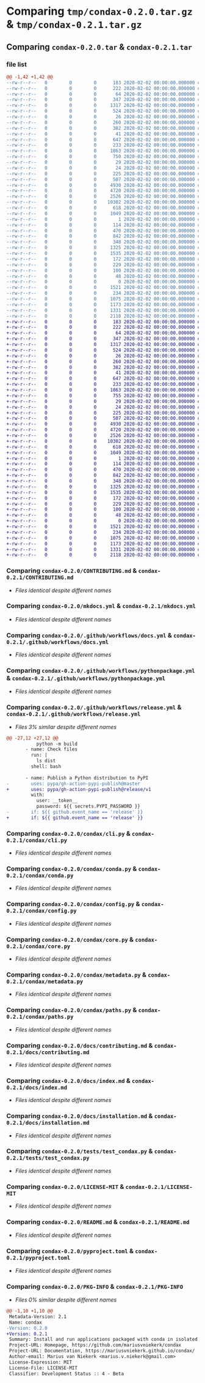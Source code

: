 # Comparing `tmp/condax-0.2.0.tar.gz` & `tmp/condax-0.2.1.tar.gz`

## Comparing `condax-0.2.0.tar` & `condax-0.2.1.tar`

### file list

```diff
@@ -1,42 +1,42 @@
--rw-r--r--   0        0        0      183 2020-02-02 00:00:00.000000 condax-0.2.0/.coveragerc
--rw-r--r--   0        0        0      222 2020-02-02 00:00:00.000000 condax-0.2.0/.flake8
--rw-r--r--   0        0        0       64 2020-02-02 00:00:00.000000 condax-0.2.0/.gitattributes
--rw-r--r--   0        0        0      347 2020-02-02 00:00:00.000000 condax-0.2.0/.pre-commit-config.yaml
--rw-r--r--   0        0        0     1317 2020-02-02 00:00:00.000000 condax-0.2.0/CONTRIBUTING.md
--rw-r--r--   0        0        0      524 2020-02-02 00:00:00.000000 condax-0.2.0/mkdocs.yml
--rw-r--r--   0        0        0       26 2020-02-02 00:00:00.000000 condax-0.2.0/pytest.ini
--rw-r--r--   0        0        0      260 2020-02-02 00:00:00.000000 condax-0.2.0/tox.ini
--rw-r--r--   0        0        0      382 2020-02-02 00:00:00.000000 condax-0.2.0/.github/PULL_REQUEST_TEMPLATE.md
--rw-r--r--   0        0        0       41 2020-02-02 00:00:00.000000 condax-0.2.0/.github/renovate.json
--rw-r--r--   0        0        0      647 2020-02-02 00:00:00.000000 condax-0.2.0/.github/workflows/docs.yml
--rw-r--r--   0        0        0      233 2020-02-02 00:00:00.000000 condax-0.2.0/.github/workflows/pre-commit.yml
--rw-r--r--   0        0        0     1863 2020-02-02 00:00:00.000000 condax-0.2.0/.github/workflows/pythonpackage.yml
--rw-r--r--   0        0        0      750 2020-02-02 00:00:00.000000 condax-0.2.0/.github/workflows/release.yml
--rw-r--r--   0        0        0       29 2020-02-02 00:00:00.000000 condax-0.2.0/.github/workflows/requirements-docs.txt
--rw-r--r--   0        0        0       24 2020-02-02 00:00:00.000000 condax-0.2.0/ci/requirements.txt
--rw-r--r--   0        0        0      225 2020-02-02 00:00:00.000000 condax-0.2.0/condax/__init__.py
--rw-r--r--   0        0        0      507 2020-02-02 00:00:00.000000 condax-0.2.0/condax/activation.py
--rw-r--r--   0        0        0     4930 2020-02-02 00:00:00.000000 condax-0.2.0/condax/cli.py
--rw-r--r--   0        0        0     4720 2020-02-02 00:00:00.000000 condax-0.2.0/condax/conda.py
--rw-r--r--   0        0        0     2526 2020-02-02 00:00:00.000000 condax-0.2.0/condax/config.py
--rw-r--r--   0        0        0    10302 2020-02-02 00:00:00.000000 condax-0.2.0/condax/core.py
--rw-r--r--   0        0        0      618 2020-02-02 00:00:00.000000 condax-0.2.0/condax/metadata.py
--rw-r--r--   0        0        0     1049 2020-02-02 00:00:00.000000 condax-0.2.0/condax/paths.py
--rw-r--r--   0        0        0        1 2020-02-02 00:00:00.000000 condax-0.2.0/docs/changelog.md
--rw-r--r--   0        0        0      114 2020-02-02 00:00:00.000000 condax-0.2.0/docs/cli.md
--rw-r--r--   0        0        0      470 2020-02-02 00:00:00.000000 condax-0.2.0/docs/config.md
--rw-r--r--   0        0        0      842 2020-02-02 00:00:00.000000 condax-0.2.0/docs/contributing.md
--rw-r--r--   0        0        0      348 2020-02-02 00:00:00.000000 condax-0.2.0/docs/how-this-works.md
--rw-r--r--   0        0        0     1325 2020-02-02 00:00:00.000000 condax-0.2.0/docs/index.md
--rw-r--r--   0        0        0     1535 2020-02-02 00:00:00.000000 condax-0.2.0/docs/installation.md
--rw-r--r--   0        0        0      172 2020-02-02 00:00:00.000000 condax-0.2.0/news/TEMPLATE.md
--rw-r--r--   0        0        0      229 2020-02-02 00:00:00.000000 condax-0.2.0/news/link-conflict.md
--rw-r--r--   0        0        0      100 2020-02-02 00:00:00.000000 condax-0.2.0/news/specific-version.md
--rw-r--r--   0        0        0       48 2020-02-02 00:00:00.000000 condax-0.2.0/news/upgrade-pydantic.md
--rw-r--r--   0        0        0        0 2020-02-02 00:00:00.000000 condax-0.2.0/tests/__init__.py
--rw-r--r--   0        0        0     1521 2020-02-02 00:00:00.000000 condax-0.2.0/tests/test_condax.py
--rw-r--r--   0        0        0      234 2020-02-02 00:00:00.000000 condax-0.2.0/.gitignore
--rw-r--r--   0        0        0     1075 2020-02-02 00:00:00.000000 condax-0.2.0/LICENSE-MIT
--rw-r--r--   0        0        0     1173 2020-02-02 00:00:00.000000 condax-0.2.0/README.md
--rw-r--r--   0        0        0     1331 2020-02-02 00:00:00.000000 condax-0.2.0/pyproject.toml
--rw-r--r--   0        0        0     2118 2020-02-02 00:00:00.000000 condax-0.2.0/PKG-INFO
+-rw-r--r--   0        0        0      183 2020-02-02 00:00:00.000000 condax-0.2.1/.coveragerc
+-rw-r--r--   0        0        0      222 2020-02-02 00:00:00.000000 condax-0.2.1/.flake8
+-rw-r--r--   0        0        0       64 2020-02-02 00:00:00.000000 condax-0.2.1/.gitattributes
+-rw-r--r--   0        0        0      347 2020-02-02 00:00:00.000000 condax-0.2.1/.pre-commit-config.yaml
+-rw-r--r--   0        0        0     1317 2020-02-02 00:00:00.000000 condax-0.2.1/CONTRIBUTING.md
+-rw-r--r--   0        0        0      524 2020-02-02 00:00:00.000000 condax-0.2.1/mkdocs.yml
+-rw-r--r--   0        0        0       26 2020-02-02 00:00:00.000000 condax-0.2.1/pytest.ini
+-rw-r--r--   0        0        0      260 2020-02-02 00:00:00.000000 condax-0.2.1/tox.ini
+-rw-r--r--   0        0        0      382 2020-02-02 00:00:00.000000 condax-0.2.1/.github/PULL_REQUEST_TEMPLATE.md
+-rw-r--r--   0        0        0       41 2020-02-02 00:00:00.000000 condax-0.2.1/.github/renovate.json
+-rw-r--r--   0        0        0      647 2020-02-02 00:00:00.000000 condax-0.2.1/.github/workflows/docs.yml
+-rw-r--r--   0        0        0      233 2020-02-02 00:00:00.000000 condax-0.2.1/.github/workflows/pre-commit.yml
+-rw-r--r--   0        0        0     1863 2020-02-02 00:00:00.000000 condax-0.2.1/.github/workflows/pythonpackage.yml
+-rw-r--r--   0        0        0      755 2020-02-02 00:00:00.000000 condax-0.2.1/.github/workflows/release.yml
+-rw-r--r--   0        0        0       29 2020-02-02 00:00:00.000000 condax-0.2.1/.github/workflows/requirements-docs.txt
+-rw-r--r--   0        0        0       24 2020-02-02 00:00:00.000000 condax-0.2.1/ci/requirements.txt
+-rw-r--r--   0        0        0      225 2020-02-02 00:00:00.000000 condax-0.2.1/condax/__init__.py
+-rw-r--r--   0        0        0      507 2020-02-02 00:00:00.000000 condax-0.2.1/condax/activation.py
+-rw-r--r--   0        0        0     4930 2020-02-02 00:00:00.000000 condax-0.2.1/condax/cli.py
+-rw-r--r--   0        0        0     4720 2020-02-02 00:00:00.000000 condax-0.2.1/condax/conda.py
+-rw-r--r--   0        0        0     2526 2020-02-02 00:00:00.000000 condax-0.2.1/condax/config.py
+-rw-r--r--   0        0        0    10302 2020-02-02 00:00:00.000000 condax-0.2.1/condax/core.py
+-rw-r--r--   0        0        0      618 2020-02-02 00:00:00.000000 condax-0.2.1/condax/metadata.py
+-rw-r--r--   0        0        0     1049 2020-02-02 00:00:00.000000 condax-0.2.1/condax/paths.py
+-rw-r--r--   0        0        0        1 2020-02-02 00:00:00.000000 condax-0.2.1/docs/changelog.md
+-rw-r--r--   0        0        0      114 2020-02-02 00:00:00.000000 condax-0.2.1/docs/cli.md
+-rw-r--r--   0        0        0      470 2020-02-02 00:00:00.000000 condax-0.2.1/docs/config.md
+-rw-r--r--   0        0        0      842 2020-02-02 00:00:00.000000 condax-0.2.1/docs/contributing.md
+-rw-r--r--   0        0        0      348 2020-02-02 00:00:00.000000 condax-0.2.1/docs/how-this-works.md
+-rw-r--r--   0        0        0     1325 2020-02-02 00:00:00.000000 condax-0.2.1/docs/index.md
+-rw-r--r--   0        0        0     1535 2020-02-02 00:00:00.000000 condax-0.2.1/docs/installation.md
+-rw-r--r--   0        0        0      172 2020-02-02 00:00:00.000000 condax-0.2.1/news/TEMPLATE.md
+-rw-r--r--   0        0        0      229 2020-02-02 00:00:00.000000 condax-0.2.1/news/link-conflict.md
+-rw-r--r--   0        0        0      100 2020-02-02 00:00:00.000000 condax-0.2.1/news/specific-version.md
+-rw-r--r--   0        0        0       48 2020-02-02 00:00:00.000000 condax-0.2.1/news/upgrade-pydantic.md
+-rw-r--r--   0        0        0        0 2020-02-02 00:00:00.000000 condax-0.2.1/tests/__init__.py
+-rw-r--r--   0        0        0     1521 2020-02-02 00:00:00.000000 condax-0.2.1/tests/test_condax.py
+-rw-r--r--   0        0        0      234 2020-02-02 00:00:00.000000 condax-0.2.1/.gitignore
+-rw-r--r--   0        0        0     1075 2020-02-02 00:00:00.000000 condax-0.2.1/LICENSE-MIT
+-rw-r--r--   0        0        0     1173 2020-02-02 00:00:00.000000 condax-0.2.1/README.md
+-rw-r--r--   0        0        0     1331 2020-02-02 00:00:00.000000 condax-0.2.1/pyproject.toml
+-rw-r--r--   0        0        0     2118 2020-02-02 00:00:00.000000 condax-0.2.1/PKG-INFO
```

### Comparing `condax-0.2.0/CONTRIBUTING.md` & `condax-0.2.1/CONTRIBUTING.md`

 * *Files identical despite different names*

### Comparing `condax-0.2.0/mkdocs.yml` & `condax-0.2.1/mkdocs.yml`

 * *Files identical despite different names*

### Comparing `condax-0.2.0/.github/workflows/docs.yml` & `condax-0.2.1/.github/workflows/docs.yml`

 * *Files identical despite different names*

### Comparing `condax-0.2.0/.github/workflows/pythonpackage.yml` & `condax-0.2.1/.github/workflows/pythonpackage.yml`

 * *Files identical despite different names*

### Comparing `condax-0.2.0/.github/workflows/release.yml` & `condax-0.2.1/.github/workflows/release.yml`

 * *Files 3% similar despite different names*

```diff
@@ -27,12 +27,12 @@
           python -m build
       - name: Check files
         run: |
           ls dist
         shell: bash
 
       - name: Publish a Python distribution to PyPI
-        uses: pypa/gh-action-pypi-publish@master
+        uses: pypa/gh-action-pypi-publish@release/v1
         with:
           user: __token__
           password: ${{ secrets.PYPI_PASSWORD }}
-        if: ${{ github.event_name == 'release' }}
+        if: ${{ github.event_name == 'release' }}
```

### Comparing `condax-0.2.0/condax/cli.py` & `condax-0.2.1/condax/cli.py`

 * *Files identical despite different names*

### Comparing `condax-0.2.0/condax/conda.py` & `condax-0.2.1/condax/conda.py`

 * *Files identical despite different names*

### Comparing `condax-0.2.0/condax/config.py` & `condax-0.2.1/condax/config.py`

 * *Files identical despite different names*

### Comparing `condax-0.2.0/condax/core.py` & `condax-0.2.1/condax/core.py`

 * *Files identical despite different names*

### Comparing `condax-0.2.0/condax/metadata.py` & `condax-0.2.1/condax/metadata.py`

 * *Files identical despite different names*

### Comparing `condax-0.2.0/condax/paths.py` & `condax-0.2.1/condax/paths.py`

 * *Files identical despite different names*

### Comparing `condax-0.2.0/docs/contributing.md` & `condax-0.2.1/docs/contributing.md`

 * *Files identical despite different names*

### Comparing `condax-0.2.0/docs/index.md` & `condax-0.2.1/docs/index.md`

 * *Files identical despite different names*

### Comparing `condax-0.2.0/docs/installation.md` & `condax-0.2.1/docs/installation.md`

 * *Files identical despite different names*

### Comparing `condax-0.2.0/tests/test_condax.py` & `condax-0.2.1/tests/test_condax.py`

 * *Files identical despite different names*

### Comparing `condax-0.2.0/LICENSE-MIT` & `condax-0.2.1/LICENSE-MIT`

 * *Files identical despite different names*

### Comparing `condax-0.2.0/README.md` & `condax-0.2.1/README.md`

 * *Files identical despite different names*

### Comparing `condax-0.2.0/pyproject.toml` & `condax-0.2.1/pyproject.toml`

 * *Files identical despite different names*

### Comparing `condax-0.2.0/PKG-INFO` & `condax-0.2.1/PKG-INFO`

 * *Files 0% similar despite different names*

```diff
@@ -1,10 +1,10 @@
 Metadata-Version: 2.1
 Name: condax
-Version: 0.2.0
+Version: 0.2.1
 Summary: Install and run applications packaged with conda in isolated environments
 Project-URL: Homepage, https://github.com/mariusvniekerk/condax
 Project-URL: Documentation, https://mariusvniekerk.github.io/condax/
 Author-email: Marius van Niekerk <marius.v.niekerk@gmail.com>
 License-Expression: MIT
 License-File: LICENSE-MIT
 Classifier: Development Status :: 4 - Beta
```

